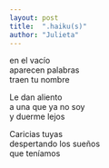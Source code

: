 ```yaml
---
layout: post
title:  ".haiku(s)"
author: "Julieta"
---
```


en el vacío  
aparecen palabras  
traen tu nombre

Le dan aliento  
a una que ya no soy  
y duerme lejos

Caricias tuyas  
despertando los sueños  
que teníamos
